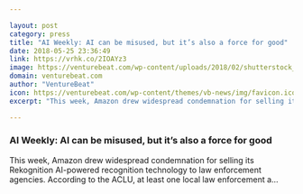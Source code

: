 ```yaml
---

layout: post
category: press
title: "AI Weekly: AI can be misused, but it’s also a force for good"
date: 2018-05-25 23:36:49
link: https://vrhk.co/2IOAYz3
image: https://venturebeat.com/wp-content/uploads/2018/02/shutterstock_400845934-e1519106400227.jpg?fit=1200%2C749&strip=all
domain: venturebeat.com
author: "VentureBeat"
icon: https://venturebeat.com/wp-content/themes/vb-news/img/favicon.ico
excerpt: "This week, Amazon drew widespread condemnation for selling its Rekognition AI-powered recognition technology to law enforcement agencies. According to the ACLU, at least one local law enforcement a…"

---
```


### AI Weekly: AI can be misused, but it’s also a force for good

This week, Amazon drew widespread condemnation for selling its Rekognition AI-powered recognition technology to law enforcement agencies. According to the ACLU, at least one local law enforcement a…